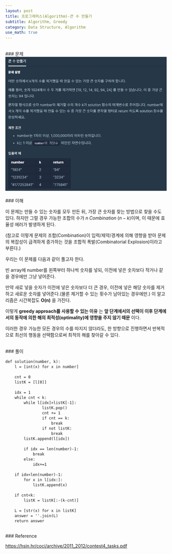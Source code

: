 ```yaml
---
layout: post
title: 프로그래머스(Algorithm)-큰 수 만들기
subtitle: Algorithm, Greedy
category: Data Structure, Algorithm
use_math: true
---
```


<br>
### 문제

<center><img src = '/post_img/200313/image5.png' width="600"/></center>

<br>
### 이해

이 문제는 만들 수 있는 숫자를 모두 만든 뒤, 가장 큰 숫자를 찾는 방법으로 찾을 수도 있다. 하지만 그럴 경우 가능한 조합의 수가 $n\;Combination\;(n-k)$이며, 이 때문에 효율성 에러가 발생하게 된다.

(참고로 이렇게 문제의 조합(Combination)이 입력/제약/경계에 의해 영향을 받아 문제의 복잡성이 급격하게 증가하는 것을 조합적 폭발(Combinatorial Explosion)이라고 부른다.)

우리는 이 문제를 다음과 같이 풀고자 한다.

빈 array에 number를 왼쪽부터 하나씩 숫자를 넣되, 이전에 넣은 숫자보다 작거나 같을 경우에만 그냥 넣어준다.

만약 새로 넣을 숫자가 이전에 넣은 숫자보다 더 큰 경우, 이전에 넣은 해당 숫자를 제거하고 새로운 숫자를 넣어준다.(물론 제거할 수 있는 횟수가 남아있는 경우에만.) 이 알고리즘은 시간복잡도 __O(n)__ 을 가진다.

이렇게 __greedy approach를 사용할 수 있는 이유__ 는 __앞 단계에서의 선택이 이후 단계에서의 동작에 의한 해의 최적성(optimality)에 영향을 주지 않기 때문__ 이다.

이러한 경우 가능한 모든 경우의 수를 따지지 않더라도, 한 방향으로 진행하면서 반복적으로 최선의 행동을 선택함으로써 최적의 해를 찾아갈 수 있다.

<br>
### 풀이

```
def solution(number, k):
    l = [int(x) for x in number]

    cnt = 0
    listK = [l[0]]

    idx = 1
    while cnt < k:
        while l[idx]>listK[-1]:
                listK.pop()
                cnt += 1
                if cnt == k:
                    break
                if not listK:
                    break
        listK.append(l[idx])

        if idx == len(number)-1:
            break
        else:
            idx+=1

    if idx<len(number)-1:
        for x in l[idx:]:
            listK.append(x)

    if cnt<k:
        listK = listK[:-(k-cnt)]

    L = [str(x) for x in listK]
    answer = ''.join(L)
    return answer
```

<br>
### Reference

https://hsin.hr/coci/archive/2011_2012/contest4_tasks.pdf
